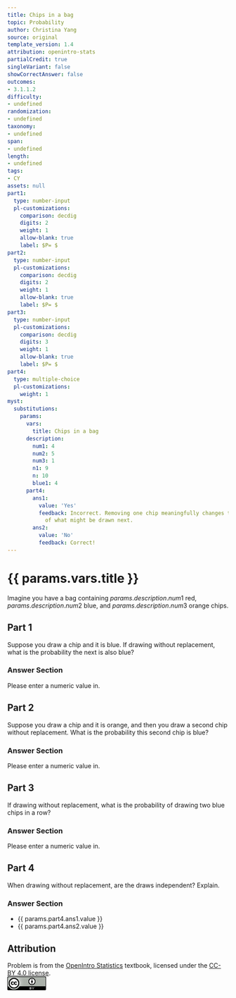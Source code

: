 ```yaml
---
title: Chips in a bag
topic: Probability
author: Christina Yang
source: original
template_version: 1.4
attribution: openintro-stats
partialCredit: true
singleVariant: false
showCorrectAnswer: false
outcomes:
- 3.1.1.2
difficulty:
- undefined
randomization:
- undefined
taxonomy:
- undefined
span:
- undefined
length:
- undefined
tags:
- CY
assets: null
part1:
  type: number-input
  pl-customizations:
    comparison: decdig
    digits: 2
    weight: 1
    allow-blank: true
    label: $P= $
part2:
  type: number-input
  pl-customizations:
    comparison: decdig
    digits: 2
    weight: 1
    allow-blank: true
    label: $P= $
part3:
  type: number-input
  pl-customizations:
    comparison: decdig
    digits: 3
    weight: 1
    allow-blank: true
    label: $P= $
part4:
  type: multiple-choice
  pl-customizations:
    weight: 1
myst:
  substitutions:
    params:
      vars:
        title: Chips in a bag
      description:
        num1: 4
        num2: 5
        num3: 1
        n1: 9
        n: 10
        blue1: 4
      part4:
        ans1:
          value: 'Yes'
          feedback: Incorrect. Removing one chip meaningfully changes the probability
            of what might be drawn next.
        ans2:
          value: 'No'
          feedback: Correct!
---
```

# {{ params.vars.title }}
Imagine you have a bag containing ${{ params.description.num1 }}$ red, ${{ params.description.num2 }}$ blue, and ${{ params.description.num3 }}$ orange chips.

## Part 1

Suppose you draw a chip and it is blue. If drawing without replacement, what is the probability the next is also blue?

### Answer Section

Please enter a numeric value in.

## Part 2

Suppose you draw a chip and it is orange, and then you draw a second chip without replacement. What is the probability this second chip is blue?

### Answer Section

Please enter a numeric value in.

## Part 3

If drawing without replacement, what is the probability of drawing two blue chips in a row?

### Answer Section

Please enter a numeric value in.

## Part 4

When drawing without replacement, are the draws independent? Explain.

### Answer Section

- {{ params.part4.ans1.value }}
- {{ params.part4.ans2.value }}

## Attribution

Problem is from the [OpenIntro Statistics](https://openintro.org/book/os/) textbook, licensed under the [CC-BY 4.0 license](https://creativecommons.org/licenses/by/4.0/).<br>![Image representing the Creative Commons 4.0 BY license.](https://raw.githubusercontent.com/firasm/bits/master/by.png)